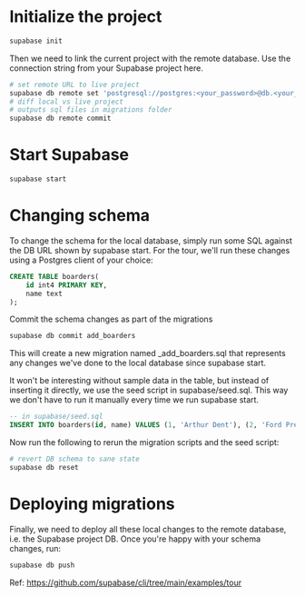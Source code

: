 # Initialize the project

```bash
supabase init
```

Then we need to link the current project with the remote database. Use the connection string from your Supabase project here.

```bash
# set remote URL to live project
supabase db remote set 'postgresql://postgres:<your_password>@db.<your_project_ref>.supabase.co:5432/postgres'
# diff local vs live project
# outputs sql files in migrations folder
supabase db remote commit
```

# Start Supabase

```bash
supabase start
```

# Changing schema

To change the schema for the local database, simply run some SQL against the DB URL shown by supabase start. For the tour, we'll run these changes using a Postgres client of your choice:

```sql
CREATE TABLE boarders(
	id int4 PRIMARY KEY,
	name text
);
```

Commit the schema changes as part of the migrations

```bash
supabase db commit add_boarders
```

This will create a new migration named <timestamp>\_add_boarders.sql that represents any changes we've done to the local database since supabase start.

It won't be interesting without sample data in the table, but instead of inserting it directly, we use the seed script in supabase/seed.sql. This way we don't have to run it manually every time we run supabase start.

```sql
-- in supabase/seed.sql
INSERT INTO boarders(id, name) VALUES (1, 'Arthur Dent'), (2, 'Ford Prefect');
```

Now run the following to rerun the migration scripts and the seed script:

```bash
# revert DB schema to sane state
supabase db reset
```

# Deploying migrations

Finally, we need to deploy all these local changes to the remote database, i.e. the Supabase project DB. Once you're happy with your schema changes, run:

```bash
supabase db push
```

Ref: https://github.com/supabase/cli/tree/main/examples/tour
